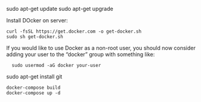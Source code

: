 sudo apt-get update
sudo apt-get upgrade

Install DOcker on server:

```
curl -fsSL https://get.docker.com -o get-docker.sh
sudo sh get-docker.sh
```

If you would like to use Docker as a non-root user, you should now consider adding your user to the “docker” group with something like:

```
  sudo usermod -aG docker your-user
```

sudo apt-get install git

```
docker-compose build
docker-compose up -d
```
